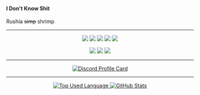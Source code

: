 #### I Don't Know Shit

Rushia ~~simp~~ shrimp

---

<div align="center">
<img src="https://img.shields.io/badge/javascript%20-%23323330.svg?&style=for-the-badge&logo=javascript&logoColor=%23F7DF1E">
<img src="https://img.shields.io/badge/discord.js%20-%23323330.svg?&style=for-the-badge&logo=discord">
<img src="https://img.shields.io/badge/node.js-%23323330.svg?&style=for-the-badge&logo=node.js&logoColor=339933">
<img src="https://img.shields.io/badge/Mongo%20DB%20-%23323330.svg?&style=for-the-badge&logo=mongodb">
<img src="https://img.shields.io/badge/VS Code-%23323330.svg?&style=for-the-badge&logo=visualstudiocode&logoColor=007ACC">
<p align="center">
  <a href="https://discord.com/users/722647978577363026" target="_blank"><img src="https://img.shields.io/badge/discord-%23323330.svg?&style=for-the-badge&logo=discord&logoColor=5865F2"></a>
  <a href="https://anilist.com/user/muraico" target="_blacnk"><img src="https://img.shields.io/badge/AniList-%23323330.svg?&style=for-the-badge&logo=anilist&logoColor=02A9FF"></a>
  <a href="https://osu.ppy.sh/users/19955854" target="_blacnk"><img src="https://img.shields.io/badge/osu!-%23323330.svg?&style=for-the-badge&logo=osu!&logoColor=FF66AA"></a>
</p>

---

<p align="center">
  <a href="httpS://discord.com/users/722647978577363026">
      <img
      src="https://lanyard-profile-readme.vercel.app/api/722647978577363026"m
      alt="Discord Profile Card"
      />
  </a>
</p>

---

<p>
  <a href="#" target="_blank">
      <img
  alt="Top Used Language"
  src="https://github-readme-stats.vercel.app/api/top-langs/?theme=nord&username=MaiKokain&hide_title=true&hide_border=true"
/>
<img
  alt="GitHub Stats"
  src="https://github-readme-stats.vercel.app/api?theme=nord&username=MaiKokain&show_icons=true&count_private=true&hide_title=true&hide_border=true"
/>
  </a>
</p>
